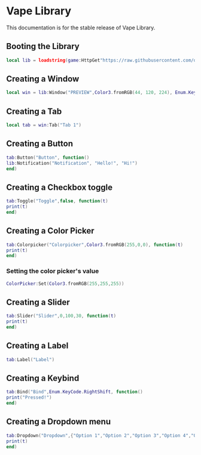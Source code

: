 # Vape Library
This documentation is for the stable release of Vape Library.

## Booting the Library
```lua
local lib = loadstring(game:HttpGet"https://raw.githubusercontent.com/dawid-scripts/UI-Libs/main/Vape.txt")()
```



## Creating a Window
```lua
local win = lib:Window("PREVIEW",Color3.fromRGB(44, 120, 224), Enum.KeyCode.RightControl)
```



## Creating a Tab
```lua
local tab = win:Tab("Tab 1")
```


## Creating a Button
```lua
tab:Button("Button", function()
lib:Notification("Notification", "Hello!", "Hi!")
end)
```


## Creating a Checkbox toggle
```lua
tab:Toggle("Toggle",false, function(t)
print(t)
end)
```


## Creating a Color Picker
```lua
tab:Colorpicker("Colorpicker",Color3.fromRGB(255,0,0), function(t)
print(t)
end)
```

### Setting the color picker's value
```lua
ColorPicker:Set(Color3.fromRGB(255,255,255))
```


## Creating a Slider
```lua
tab:Slider("Slider",0,100,30, function(t)
print(t)
end)
```

## Creating a Label
```lua
tab:Label("Label")
```

## Creating a Keybind
```lua
tab:Bind("Bind",Enum.KeyCode.RightShift, function()
print("Pressed!")
end)
```

## Creating a Dropdown menu
```lua
tab:Dropdown("Dropdown",{"Option 1","Option 2","Option 3","Option 4","Option 5"}, function(t)
print(t)
end)
```


